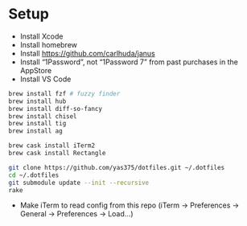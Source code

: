 # Setup

- Install Xcode
- Install homebrew
- Install https://github.com/carlhuda/janus
- Install “1Password”, not “1Password 7” from past purchases in the AppStore
- Install VS Code

```sh
brew install fzf # fuzzy finder
brew install hub
brew install diff-so-fancy
brew install chisel
brew install tig
brew install ag

brew cask install iTerm2
brew cask install Rectangle

git clone https://github.com/yas375/dotfiles.git ~/.dotfiles
cd ~/.dotfiles
git submodule update --init --recursive
rake
```

- Make iTerm to read config from this repo (iTerm -> Preferences -> General -> Preferences -> Load...)


